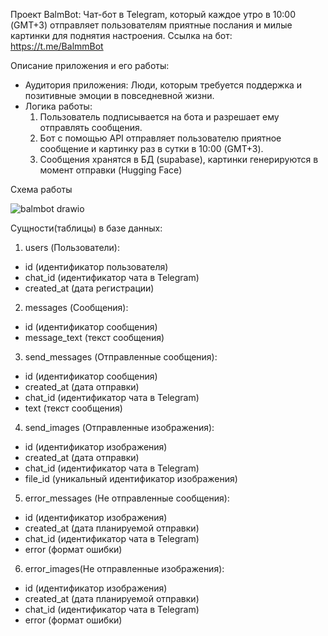 Проект BalmBot:
Чат-бот в Telegram, который каждое утро в 10:00 (GMT+3) отправляет пользователям приятные послания и милые картинки для поднятия настроения.
Ссылка на бот: https://t.me/BalmmBot

Описание приложения и его работы:
- Аудитория приложения: Люди, которым требуется поддержка и позитивные эмоции в повседневной жизни.
- Логика работы:
  1. Пользователь подписывается на бота и разрешает ему отправлять сообщения.
  2. Бот c помощью API отправляет пользователю приятное сообщение и картинку раз в сутки в 10:00 (GMT+3). 
  3. Сообщения хранятся в БД (supabase), картинки генерируются в момент отправки (Hugging Face)

 Схема работы
 
![balmbot drawio](https://github.com/balmbot/balmbot/assets/166996616/9db095a0-4886-4bbb-b748-2e8df1ed5b9a)



Сущности(таблицы) в базе данных:
1. users (Пользователи):
  - id (идентификатор пользователя)
  - chat_id (идентификатор чата в Telegram)
   - created_at (дата регистрации)

2. messages (Сообщения):
  - id (идентификатор сообщения)
  - message_text (текст сообщения)
  
3. send_messages (Отправленные сообщения):
  - id (идентификатор сообщения)
  - created_at (дата отправки)
  - chat_id (идентификатор чата в Telegram)
  -  text (текст сообщения)

4. send_images (Отправленные изображения):
  - id (идентификатор изображения)
  - created_at (дата отправки)
  - chat_id (идентификатор чата в Telegram)
  - file_id (уникальный идентификатор изображения)

5. error_messages (Не отправленные сообщения):
  - id (идентификатор изображения)
  - created_at (дата планируемой отправки)
  - chat_id (идентификатор чата в Telegram)
  - error (формат ошибки)

6. error_images(Не отправленные изображения):
  - id (идентификатор изображения)
  - created_at (дата планируемой отправки)
  - chat_id (идентификатор чата в Telegram)
  - error (формат ошибки)

